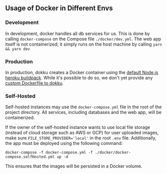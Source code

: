 ## Usage of Docker in Different Envs

### Development

In development, docker handles all db services for us. This is done by calling `docker-compose` on the Compose file `./docker/dev.yml`. The web app itself is not containerized; it simply runs on the host machine by calling `yarn && yarn dev`

### Production

In production, dokku creates a Docker container using the [default Node.js heroku buildpack](https://dokku.com/docs~v0.5.1/deployment/buildpacks/). While it's possible to do so, we don't yet provide any [custom Dockerfile to dokku](https://dokku.com/docs~v0.5.1/deployment/dockerfiles/).

### Self-Hosted

Self-hosted instances may use the `docker-compose.yml` file in the root of the project directory. All services, including databases and the web app, will be containerized.

If the owner of the self-hosted instance wants to use local file storage (instead of cloud storage such as AWS or GCP) for user uploaded images, make sure `FILE_STORE_PROVIDER='local'` in the root `.env` file. Additionally, the app must be deployed using the following command:

`docker-compose -f docker-compose.yml -f ./docker/docker-compose.selfHosted.yml up -d`

This ensures that the images will be persisted in a Docker volume.
